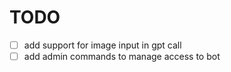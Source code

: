 # TODO

- [ ] add support for image input in gpt call
- [ ] add admin commands to manage access to bot
